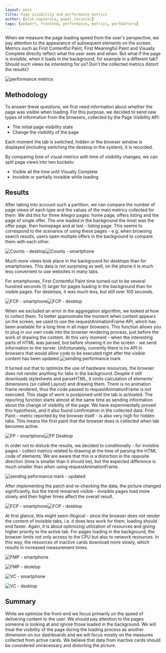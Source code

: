 ```yaml
---
layout: post
title: Page visibility and performance metrics
author: [eryk.napierala, pawel.lesiecki]
tags: [webperf, frontend, performance, metrics, perfmatters]
---
```


When we measure the page loading speed from the user's perspective, we pay attention to the appearance of subsequent elements on the screen. Metrics such as First Contentful Paint, First Meaningful Paint and Visually Complete directly reflect what the user sees and when. But what if the page is invisible, when it loads in the background, for example in a different tab? Should such views be interesting for us? Don’t the collected metrics distort the results?

![performance metrics](/img/articles/2019-09-02-page-visibility-and-performance-metrics/image2.png)

## Methodology


To answer these questions, we first need information about whether the page was visible when loading. For this purpose, we decided to send new types of information from the browsers, collected by the Page Visibility API:

*   The initial page visibility state
*   Change the visibility of the page

Each moment the tab is switched, hidden or the browser window is displayed (including switching the desktop in the system), it is recorded.

By comparing time of visual metrics with time of visibility changes, we can split page views into two buckets:

*   Visible all the time until Visually Complete
*   Invisible or partially invisible while loading

## Results


After taking into account such a partition, we can compare the number of page views of each type and the values of the main metrics collected for them. We did this for three Allegro pages: home page, offers listing and the page of single offer. The one loaded in the background the most was the offer page, then homepage and at last - listing page. This seems to correspond to the scenarios of using these pages - e.g. when browsing search results, users open multiple offers in the background to compare them with each other.

![Counts - desktop](/img/articles/2019-09-02-page-visibility-and-performance-metrics/image5.png "Counts - desktop")![Counts - smartphone](/img/articles/2019-09-02-page-visibility-and-performance-metrics/image3.png "Counts - smartphone")

Much more views took place in the background for desktops than for smartphones. This data is not surprising as well, on the phone it is much less convenient to use websites in many tabs.

For smartphones, First Contentful Paint time turned out to be several hundred seconds (!) larger for pages loading in the background than for visible pages. For desktops, it was much less, but still over 100 seconds.

![FCP - smartphone](/img/articles/2019-09-02-page-visibility-and-performance-metrics/image1.png "FCP - smartphone")![FCP - desktop](/img/articles/2019-09-02-page-visibility-and-performance-metrics/image9.png "FCP - desktop")

When we excluded an error in the aggregation algorithm, we looked at how to collect them. To better approximate the moment when content appears on the screen, we used to use the requestAnimationFrame API, which has been available for a long time in all major browsers. This function allows you to plug in our own code into the browser rendering process, just before the work of drawing the content. At this very moment - when the interesting parts of HTML was parsed, but before showing it on the screen - we send information to the server. Unfortunately, currently there is no API in browsers that would allow code to be executed right after the visible content has been updated.![sending performance mark](/img/articles/2019-09-02-page-visibility-and-performance-metrics/image10.png)

It turned out that to optimize the use of hardware resources, the browser does not render anything for tabs in the background. Despite it still downloads stylesheets and parseHTML, it omits calculation of elements’ dimensions (so called Layout) and drawing them. There is no animation frame rendered, thus the code passed to requestAnimationFrame is not executed. This stage of work is postponed until the tab is activated. The reporting function starts almost at the same time as sending information about the change of visibility of the page. We have experimentally proved this hypothesis, and it also found confirmation in the collected data. First Paint - metric reported by the browser itself - is also very high for hidden tabs. This means the first paint that the browser does is collected when tab becomes active.

![FP - smartphone](/img/articles/2019-09-02-page-visibility-and-performance-metrics/image12.png "FP - smartphone")![FP Desktop](/img/articles/2019-09-02-page-visibility-and-performance-metrics/image4.png "FP - desktop")

In order not to disturb the results, we decided to conditionally - for invisible pages - collect metrics related to drawing at the time of parsing the HTML code of elements. We are aware that this is a distortion in the opposite direction (time is smaller than it should be), but the expected difference is much smaller than when using requestAnimationFrame.

![sending peformance mark - updated](/img/articles/2019-09-02-page-visibility-and-performance-metrics/image13.png)

After implementing the patch and re-checking the data, the picture changed significantly, but the trend remained visible - invisible pages load more slowly and their higher times affect the overall result.

![FCP - smartphone](/img/articles/2019-09-02-page-visibility-and-performance-metrics/image14.png "FCP - smartphone")![FCP - desktop](/img/articles/2019-09-02-page-visibility-and-performance-metrics/image11.png "FCP - desktop")

At first glance, this might seem illogical - since the browser does not render the content of invisible tabs, i.e. it does less work for them, loading should end faster. Again, it is about optimizing utilization of resources and giving higher priority to the active tab. For pages loading in the background, the browser limits not only access to the CPU but also to network resources. In this way, the resources of inactive cards download more slowly, which results in increased measurement times.

![FMP - smartphone](/img/articles/2019-09-02-page-visibility-and-performance-metrics/image7.png "FMP - smartphone")

![FMP - desktop](/img/articles/2019-09-02-page-visibility-and-performance-metrics/image15.png "FMP - desktop")

![VC - smartphone](/img/articles/2019-09-02-page-visibility-and-performance-metrics/image8.png "VC - smartphone")

![VC - desktop](/img/articles/2019-09-02-page-visibility-and-performance-metrics/image6.png "VC - desktop")

## Summary

While we optimize the front-end we focus primarily on the speed of delivering content to the user. We should pay attention to the pages someone is looking at and ignore those loaded in the background. We will treat the visibility of the page during the loading process as another dimension on our dashboards and we will focus mostly on the measures collected from active cards. We believe that data from inactive cards should be considered unnecessary and distorting the picture.
